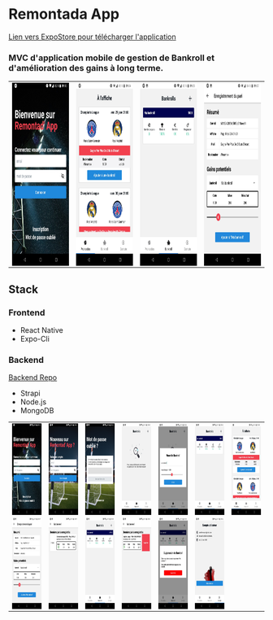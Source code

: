 # Remontada App

[Lien vers ExpoStore pour télécharger l'application](https://expo.io/@qoux/projects/remontada-app)

<h3>MVC d'application mobile de gestion de Bankroll et d'amélioration des gains à long terme.</h3>

| | | | |
|:-------------------------:|:-------------------------:|:-------------------------:|:-------------------------:|
|<img align="left" src="assets/auth-1.jpg" width="220" height="360">|<img align="left" src="assets/4.jpg" width="220" height="360"> | <img align="left" src="assets/3.jpg" width="220" height="360">| <img align="left" src="assets/5.jpg" width="220" height="360">|





<h2>Stack</h2>

<h3>Frontend</h3>

- React Native
- Expo-Cli


<h3>Backend</h3> 

[Backend Repo](https://github.com/qroux/strapi-api)

 

- Strapi
- Node.js
- MongoDB


| | | | | | | |
|:-------------------------:|:-------------------------:|:-------------------------:|:-------------------------:|:-------------------------:|:-------------------------:|:-------------------------:|
|<img align="left" src="assets/auth-1.jpg" width="110" height="180">|<img align="left" src="assets/auth-2.jpg" width="110" height="180"> | <img align="left" src="assets/auth-3.jpg" width="110" height="180">|<img align="left" src="assets/1.jpg" width="110" height="180">|<img align="left" src="assets/2.jpg" width="110" height="180">|<img align="left" src="assets/3.jpg" width="110" height="180"> | <img align="left" src="assets/4.jpg" width="110" height="180"> |
|<img align="left" src="assets/5.jpg" width="110" height="180"> | <img align="left" src="assets/6.jpg" width="110" height="180">|<img align="left" src="assets/7.jpg" width="110" height="180">| <img align="left" src="assets/8.jpg" width="110" height="180"> | <img align="left" src="assets/9.jpg" width="110" height="180">| <img align="left" src="assets/10.jpg" width="110" height="180">|


